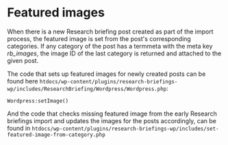# Featured images

When there is a new Research briefing post created as part of the import process, the featured image is set from the post's corresponding categories. If any category of the post has a termmeta with the meta key *rb_images*, the image ID of the last category is returned and attached to the given post.

The code that sets up featured images for newly created posts can be found here `htdocs/wp-content/plugins/research-briefings-wp/includes/ResearchBriefing/Wordpress/Wordpress.php`: 
```
Wordpress:setImage()
```


And the code that checks missing featured image from the early Research briefings import and updates the images for the posts accordingly, can be found in `htdocs/wp-content/plugins/research-briefings-wp/includes/set-featured-image-from-category.php`
